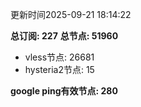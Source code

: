 更新时间2025-09-21 18:14:22

**总订阅: 227**
**总节点: 51960**
- vless节点: 26681
- hysteria2节点: 15

**google ping有效节点: 280**
